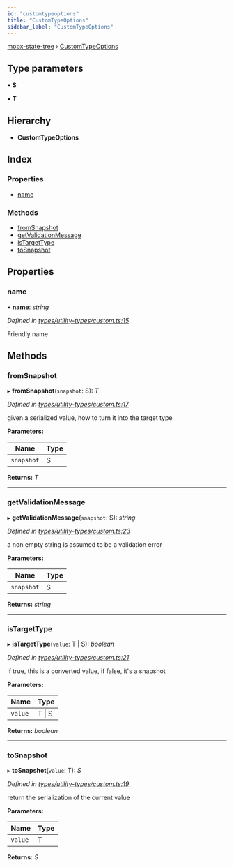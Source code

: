 ```yaml
---
id: "customtypeoptions"
title: "CustomTypeOptions"
sidebar_label: "CustomTypeOptions"
---
```


[mobx-state-tree](../index.md) › [CustomTypeOptions](customtypeoptions.md)

## Type parameters

▪ **S**

▪ **T**

## Hierarchy

* **CustomTypeOptions**

## Index

### Properties

* [name](customtypeoptions.md#name)

### Methods

* [fromSnapshot](customtypeoptions.md#fromsnapshot)
* [getValidationMessage](customtypeoptions.md#getvalidationmessage)
* [isTargetType](customtypeoptions.md#istargettype)
* [toSnapshot](customtypeoptions.md#tosnapshot)

## Properties

###  name

• **name**: *string*

*Defined in [types/utility-types/custom.ts:15](https://github.com/mobxjs/mobx-state-tree/blob/2d85314b/packages/mobx-state-tree/src/types/utility-types/custom.ts#L15)*

Friendly name

## Methods

###  fromSnapshot

▸ **fromSnapshot**(`snapshot`: S): *T*

*Defined in [types/utility-types/custom.ts:17](https://github.com/mobxjs/mobx-state-tree/blob/2d85314b/packages/mobx-state-tree/src/types/utility-types/custom.ts#L17)*

given a serialized value, how to turn it into the target type

**Parameters:**

Name | Type |
------ | ------ |
`snapshot` | S |

**Returns:** *T*

___

###  getValidationMessage

▸ **getValidationMessage**(`snapshot`: S): *string*

*Defined in [types/utility-types/custom.ts:23](https://github.com/mobxjs/mobx-state-tree/blob/2d85314b/packages/mobx-state-tree/src/types/utility-types/custom.ts#L23)*

a non empty string is assumed to be a validation error

**Parameters:**

Name | Type |
------ | ------ |
`snapshot` | S |

**Returns:** *string*

___

###  isTargetType

▸ **isTargetType**(`value`: T | S): *boolean*

*Defined in [types/utility-types/custom.ts:21](https://github.com/mobxjs/mobx-state-tree/blob/2d85314b/packages/mobx-state-tree/src/types/utility-types/custom.ts#L21)*

if true, this is a converted value, if false, it's a snapshot

**Parameters:**

Name | Type |
------ | ------ |
`value` | T &#124; S |

**Returns:** *boolean*

___

###  toSnapshot

▸ **toSnapshot**(`value`: T): *S*

*Defined in [types/utility-types/custom.ts:19](https://github.com/mobxjs/mobx-state-tree/blob/2d85314b/packages/mobx-state-tree/src/types/utility-types/custom.ts#L19)*

return the serialization of the current value

**Parameters:**

Name | Type |
------ | ------ |
`value` | T |

**Returns:** *S*
